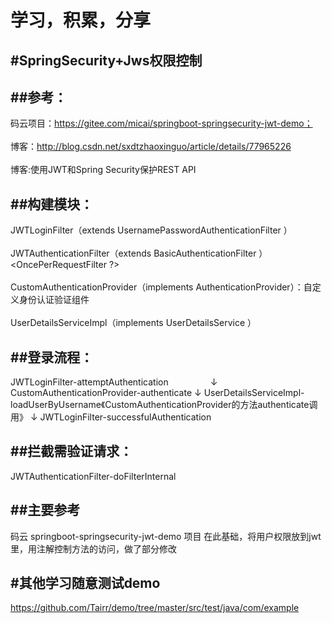 学习，积累，分享
===============

#SpringSecurity+Jws权限控制
--------------------------

##参考：
-----

码云项目：https://gitee.com/micai/springboot-springsecurity-jwt-demo；<br>  
博客：http://blog.csdn.net/sxdtzhaoxinguo/article/details/77965226<br>  
博客:使用JWT和Spring Security保护REST API

##构建模块：
---------


JWTLoginFilter（extends UsernamePasswordAuthenticationFilter ）<br>  
JWTAuthenticationFilter（extends BasicAuthenticationFilter ）  <OncePerRequestFilter ?><br>  
CustomAuthenticationProvider（implements AuthenticationProvider）：自定义身份认证验证组件<br>  
UserDetailsServiceImpl（implements UserDetailsService ）<br>  

##登录流程：
---------

JWTLoginFilter-attemptAuthentication
                 ↓
CustomAuthenticationProvider-authenticate
                 ↓
UserDetailsServiceImpl-loadUserByUsername《CustomAuthenticationProvider的方法authenticate调用》
                 ↓
JWTLoginFilter-successfulAuthentication



##拦截需验证请求：
--------------

JWTAuthenticationFilter-doFilterInternal


##主要参考
--------
码云 springboot-springsecurity-jwt-demo 项目
在此基础，将用户权限放到jwt里，用注解控制方法的访问，做了部分修改



#其他学习随意测试demo
--------------------

https://github.com/Tairr/demo/tree/master/src/test/java/com/example



